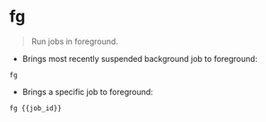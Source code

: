 # fg

> Run jobs in foreground.

- Brings most recently suspended background job to foreground:

`fg`

- Brings a specific job to foreground:

`fg {{job_id}}`
